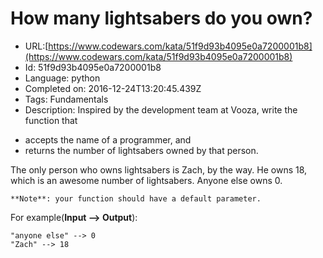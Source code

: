 # How many lightsabers do you own?

 - URL:[https://www.codewars.com/kata/51f9d93b4095e0a7200001b8](https://www.codewars.com/kata/51f9d93b4095e0a7200001b8)
 - Id: 51f9d93b4095e0a7200001b8
 - Language: python
 - Completed on: 2016-12-24T13:20:45.439Z
 - Tags: Fundamentals
 - Description:
Inspired by the development team at Vooza, write the function that 

* accepts the name of a programmer, and
* returns the number of lightsabers owned by that person.

The only person who owns lightsabers is Zach, by the way. He owns 18, which is an awesome number of lightsabers. Anyone else owns 0.

```if-not:c,clojure,c#,elixir,haskell,racket,rust
**Note**: your function should have a default parameter.
```

For example(**Input --> Output**):
```
"anyone else" --> 0
"Zach" --> 18
```






